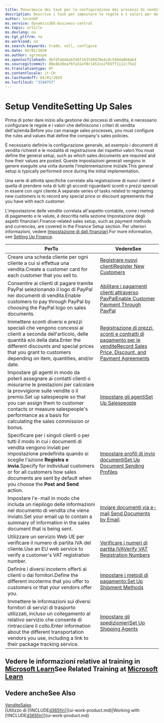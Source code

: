 ```yaml
---
title: Panoramica dei task per la configurazione dei processi di vendita | Documenti Microsoft
description: Descrive i task per impostare le regole e i valori per definire i criteri e processi di vendita.
author: SorenGP
ms.service: dynamics365-business-central
ms.topic: article
ms.devlang: na
ms.tgt_pltfrm: na
ms.workload: na
ms.search.keywords: trade, sell, configure
ms.date: 04/01/2020
ms.author: sgroespe
ms.openlocfilehash: 9bfdfa6d4abf49f163fd9478e4c0c59dda069abd
ms.sourcegitcommit: 88e4b30eaf6fa32af0c1452ce2f85ff1111c75e2
ms.translationtype: HT
ms.contentlocale: it-CH
ms.lasthandoff: 04/01/2020
ms.locfileid: "3194757"
---
```

# <a name="setting-up-sales"></a><span data-ttu-id="92d43-103">Setup Vendite</span><span class="sxs-lookup"><span data-stu-id="92d43-103">Setting Up Sales</span></span>
<span data-ttu-id="92d43-104">Prima di poter dare inizio alla gestione dei processi di vendita, è necessario configurare le regole e i valori che definiscono i criteri di vendita dell'azienda.</span><span class="sxs-lookup"><span data-stu-id="92d43-104">Before you can manage sales processes, you must configure the rules and values that define the company's sales policies.</span></span>

<span data-ttu-id="92d43-105">È necessario definire la configurazione generale, ad esempio i documenti di vendita richiesti e le modalità di registrazione dei rispettivi valori.</span><span class="sxs-lookup"><span data-stu-id="92d43-105">You must define the general setup, such as which sales documents are required and how their values are posted.</span></span> <span data-ttu-id="92d43-106">Queste impostazioni generali vengono in genere eseguite una volta durante l'implementazione iniziale.</span><span class="sxs-lookup"><span data-stu-id="92d43-106">This general setup is typically performed once during the initial implementation.</span></span>

<span data-ttu-id="92d43-107">Una serie di attività specifiche correlate alla registrazione di nuovi clienti è quella di prendere nota di tutti gli accordi riguardanti sconti o prezzi speciali in essere con ogni cliente.</span><span class="sxs-lookup"><span data-stu-id="92d43-107">A separate series of tasks related to registering new customers is to record any special price or discount agreements that you have with each customer.</span></span>

<span data-ttu-id="92d43-108">L'impostazione delle vendite correlata all'aspetto contabile, come i metodi di pagamento e le valute, è descritta nella sezione Impostazione degli aspetti finanziari.</span><span class="sxs-lookup"><span data-stu-id="92d43-108">Finance-related sales setup, such as payment methods and currencies, are covered in the Finance Setup section.</span></span> <span data-ttu-id="92d43-109">Per ulteriori informazioni, vedere [Impostazione di dati finanziari](finance-setup-finance.md).</span><span class="sxs-lookup"><span data-stu-id="92d43-109">For more information, see [Setting Up Finance](finance-setup-finance.md).</span></span>

| <span data-ttu-id="92d43-110">Per</span><span class="sxs-lookup"><span data-stu-id="92d43-110">To</span></span> | <span data-ttu-id="92d43-111">Vedere</span><span class="sxs-lookup"><span data-stu-id="92d43-111">See</span></span> |
| --- | --- |
| <span data-ttu-id="92d43-112">Creare una scheda cliente per ogni cliente a cui si effettua una vendita.</span><span class="sxs-lookup"><span data-stu-id="92d43-112">Create a customer card for each customer that you sell to.</span></span> |[<span data-ttu-id="92d43-113">Registrare nuovi clienti</span><span class="sxs-lookup"><span data-stu-id="92d43-113">Register New Customers</span></span>](sales-how-register-new-customers.md) |
| <span data-ttu-id="92d43-114">Consentire ai clienti di pagare tramite PayPal selezionando il logo di PayPal nei documenti di vendita.</span><span class="sxs-lookup"><span data-stu-id="92d43-114">Enable customers to pay through PayPal by choosing the PayPal logo on sales documents.</span></span> |[<span data-ttu-id="92d43-115">Abilitare i pagamenti clienti attraverso PayPal</span><span class="sxs-lookup"><span data-stu-id="92d43-115">Enable Customer Payment Through PayPal</span></span>](sales-how-enable-payment-service-extensions.md) |
| <span data-ttu-id="92d43-116">Immettere sconti diversi e prezzi speciali che vengono concessi ai clienti a seconda dell'articolo, delle quantità e/o della data.</span><span class="sxs-lookup"><span data-stu-id="92d43-116">Enter the different discounts and special prices that you grant to customers depending on item, quantities, and/or date.</span></span> |[<span data-ttu-id="92d43-117">Registrazione di prezzi, sconti e contratti di pagamento per le vendite</span><span class="sxs-lookup"><span data-stu-id="92d43-117">Record Sales Price, Discount, and Payment Agreements</span></span>](sales-how-record-sales-price-discount-payment-agreements.md) |
| <span data-ttu-id="92d43-118">Impostare gli agenti in modo da poterli assegnare ai contatti clienti o misurarne le prestazioni per calcolare la provvigione sulle vendite o il premio.</span><span class="sxs-lookup"><span data-stu-id="92d43-118">Set up salespeople so that you can assign them to customer contacts or measure salespeople's performance as a basis for calculating the sales commission or bonus.</span></span> |[<span data-ttu-id="92d43-119">Impostare gli agenti</span><span class="sxs-lookup"><span data-stu-id="92d43-119">Set Up Salespeople</span></span>](sales-how-setup-salespeople.md) |
| <span data-ttu-id="92d43-120">Specificare per i singoli clienti o per tutti il modo in cui i documenti di vendita vengono inviati per impostazione predefinita quando si sceglie l'azione **Registra e invia**.</span><span class="sxs-lookup"><span data-stu-id="92d43-120">Specify for individual customers or for all customers how sales documents are sent by default when you choose the **Post and Send** action.</span></span> |[<span data-ttu-id="92d43-121">Impostare profili di invio documenti</span><span class="sxs-lookup"><span data-stu-id="92d43-121">Set Up Document Sending Profiles</span></span>](sales-how-setup-document-send-profiles.md) |
| <span data-ttu-id="92d43-122">Impostare l'e-mail in modo che includa un riepilogo delle informazioni nel documento di vendita che viene inviato.</span><span class="sxs-lookup"><span data-stu-id="92d43-122">Set your email up to contain a summary of information in the sales document that is being sent.</span></span> |<span data-ttu-id="92d43-123">[Inviare documenti via e-mail](ui-how-send-documents-email.md).</span><span class="sxs-lookup"><span data-stu-id="92d43-123">[Send Documents by Email](ui-how-send-documents-email.md).</span></span> |
|<span data-ttu-id="92d43-124">Utilizzare un servizio Web UE per verificare il numero di partita IVA del cliente.</span><span class="sxs-lookup"><span data-stu-id="92d43-124">Use an EU web service to verify a customer's VAT registration number.</span></span>|[<span data-ttu-id="92d43-125">Verificare i numeri di partita IVA</span><span class="sxs-lookup"><span data-stu-id="92d43-125">Verify VAT Registration Numbers</span></span>](finance-setup-vat.md)|
|<span data-ttu-id="92d43-126">Definire i diversi incoterm offerti ai clienti o dai fornitori.</span><span class="sxs-lookup"><span data-stu-id="92d43-126">Define the different incoterms that you offer to customers or that your vendors offer you.</span></span>|[<span data-ttu-id="92d43-127">Impostare i metodi di pagamento:</span><span class="sxs-lookup"><span data-stu-id="92d43-127">Set Up Shipment Methods</span></span>](sales-how-set-up-shipment-methods.md)|
|<span data-ttu-id="92d43-128">Immettere le informazioni sui diversi fornitori di servizi di trasporto utilizzati, incluso un collegamento al relativo servizio che consente di rintracciare il collo.</span><span class="sxs-lookup"><span data-stu-id="92d43-128">Enter information about the different transportation vendors you use, including a link to their package tracking service.</span></span>|[<span data-ttu-id="92d43-129">Impostare gli spedizionieri</span><span class="sxs-lookup"><span data-stu-id="92d43-129">Set Up Shipping Agents</span></span>](sales-how-to-set-up-shipping-agents.md)|

## <a name="see-related-training-at-microsoft-learn"></a><span data-ttu-id="92d43-130">Vedere le informazioni relative al training in [Microsoft Learn](/learn/paths/trade-get-started-dynamics-365-business-central/)</span><span class="sxs-lookup"><span data-stu-id="92d43-130">See Related Training at [Microsoft Learn](/learn/paths/trade-get-started-dynamics-365-business-central/)</span></span>

## <a name="see-also"></a><span data-ttu-id="92d43-131">Vedere anche</span><span class="sxs-lookup"><span data-stu-id="92d43-131">See Also</span></span>
[<span data-ttu-id="92d43-132">Vendite</span><span class="sxs-lookup"><span data-stu-id="92d43-132">Sales</span></span>](sales-manage-sales.md)  
<span data-ttu-id="92d43-133">[Utilizzo di [!INCLUDE[d365fin](includes/d365fin_md.md)]](ui-work-product.md)</span><span class="sxs-lookup"><span data-stu-id="92d43-133">[Working with [!INCLUDE[d365fin](includes/d365fin_md.md)]](ui-work-product.md)</span></span>
